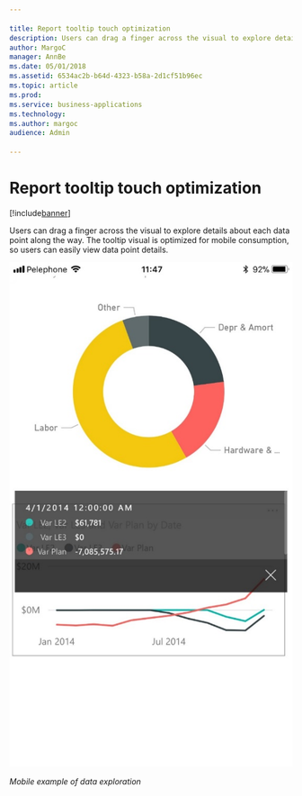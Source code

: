 ```yaml
---

title: Report tooltip touch optimization
description: Users can drag a finger across the visual to explore details about each data point along the way.
author: MargoC
manager: AnnBe
ms.date: 05/01/2018
ms.assetid: 6534ac2b-b64d-4323-b58a-2d1cf51b96ec
ms.topic: article
ms.prod: 
ms.service: business-applications
ms.technology: 
ms.author: margoc
audience: Admin

---
```

#  Report tooltip touch optimization




[!include[banner](../../../includes/banner.md)]

Users can drag a finger across the visual to explore details about each data
point along the way. The tooltip visual is optimized for mobile consumption, so
users can easily view data point details.

![A mobile screenshot demonstrating data explorations](media/report-tooltip-touch-optimization-1.jpg "A mobile screenshot demonstrating data explorations")
<!-- Picture 1 -->


*Mobile example of data exploration*
